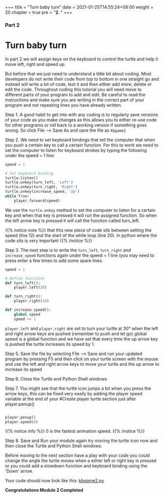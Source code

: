 +++
title = "Turn baby turn"
date = 2021-01-25T14:55:24+08:00
weight = 20
chapter = true
pre = "<b>2. </b>"
+++

### Part 2

# Turn baby turn


In part 2 we will assign keys on the keyboard to control the turtle and help
 it move left, right and speed up.

But before that we just need to understand a little bit about coding.
 Most developers do not write their code from top to bottom in one straight
 go and instead will write a bit of code, test it and then either add more,
 delete or edit the code.
 Throughout coding this tutorial you will need move to different parts of
 your program to add and edit. Be careful to read the instructions and make
 sure you are writing in the correct part of your program and not
 repeating lines you have already written.

Step 1.  A good habit to get into with any coding is to regularly save versions
 of your code as you make changes as this allows you to either re-use code for
 other programs or roll back to a working version if something goes wrong.
 So click File --> Save As and save the file as `kbgame2`

Step 2.  We need to set keyboard bindings that tell the computer that when you
 push a certain key to call a certain function. For this to work we need to set
 the computer to listen for keyboard strokes by typing the following under the
 speed = 1 line:

```python
speed = 1

# Set keyboard binding
turtle.listen()
turtle.onkey(turn_left, 'Left')
turtle.onkey(turn_right, 'Right')
turtle.onkey(increase_speed, 'Up')
while True:
    player.forward(speed)
```

We use the `turtle.onkey` method to set the computer to listen for a certain
 key and when that key is pressed it will run the assigned function. So when
 the left arrow key is pressed it will call the function called turn_left.

{{% notice note %}}
that this new piece of code sits between setting the speed (line 12) and the start of the while loop (line 20). In python where the code sits is very important
{{% /notice %}}

Step 3.  The next step is to write the `turn_left`, `turn_right` and
 `increase_speed` functions again under the speed = 1 line
 (you may need to press enter a few times to add some spare lines.

```python
speed = 1

# Define functions
def turn_left():
    player.left(30)

def turn_right():
    player.right(30)

def increase_speed():
    global speed
    speed += 1

```

`player.left` and `player.right` are set to turn your turtle at 30&deg; when
 the left and right arrow keys are pushed (remember to push and let go)
 global speed is a global function and we have set that every time the
 up arrow key is pushed the turtle increases its speed by 1.

Step 5.  Save the file by selecting File --&gt; Save and run your updated
 program by pressing F5 and then click on your turtle screen with the mouse
 and use the left and right arrow keys to move your turtle and the up arrow to
 increase its speed

Step 6.  Close the Turtle and Python Shell windows

Step 7.  You might see that the turtle icon jumps a bit when you press the
 arrow keys, this can be fixed very easily by adding the player speed variable
 at the end of your #Create player turtle section just after player.penup()

```python

player.penup()
player.speed(0)
```

{{% notice info %}}
0 is the fastest animation speed.
{{% /notice %}}

Step 8.  Save and Run your module again try moving the turtle icon now and then
 close the Turtle and Python Shell windows.

Before moving to the next section have a play with your code you could change
 the angle the turtle moves when a either left or right key is pressed or you
 could add a slowdown function and keyboard binding using the 'Down' arrow.

Your code should now look like this: [kbgame2.py](/python_game/src/kbgame2.py)

**Congratulations Module 2 Completed**
